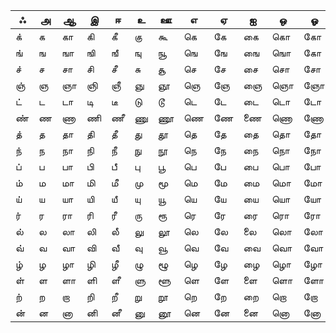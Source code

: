 | ஃ   | அ   | ஆ   | இ   | ஈ   | உ   | ஊ   | எ   | ஏ   | ஐ   | ஒ   | ஓ   | ஔ   |
| --- | --- | --- | --- | --- | --- | --- | --- | --- | --- | --- | --- | --- |
| க்  | க   | கா  | கி  | கீ  | கு  | கூ  | கெ  | கே  | கை  | கொ  | கோ  | கௌ  |
| ங்  | ங   | ஙா  | ஙி  | ஙீ  | ஙு  | ஙூ  | ஙெ  | ஙே  | ஙை  | ஙொ  | கோ  | ஙௌ  |
| ச்  | ச   | சா  | சி  | சீ  | சு  | சூ  | செ  | சே  | சை  | சொ  | சோ  | சௌ  |
| ஞ்  | ஞ   | ஞா  | ஞி  | ஞீ  | ஞு  | ஞூ  | ஞெ  | ஞே  | ஞை  | ஞொ  | ஞோ  | ஞௌ  |
| ட்  | ட   | டா  | டி  | டீ  | டு  | டூ  | டெ  | டே  | டை  | டொ  | டோ  | டௌ  |
| ண்  | ண   | ணா  | ணி  | ணீ  | ணு  | ணூ  | ணெ  | ணே  | ணை  | ணொ  | ணோ  | ணௌ  |
| த்  | த   | தா  | தி  | தீ  | து  | தூ  | தெ  | தே  | தை  | தொ  | தோ  | தௌ  |
| ந்  | ந   | நா  | நி  | நீ  | நு  | நூ  | நெ  | நே  | நை  | நொ  | நோ  | நௌ  |
| ப்  | ப   | பா  | பி  | பீ  | பு  | பூ  | பெ  | பே  | பை  | பொ  | போ  | பௌ  |
| ம்  | ம   | மா  | மி  | மீ  | மு  | மூ  | மெ  | மே  | மை  | மொ  | மோ  | மௌ  |
| ய்  | ய   | யா  | யி  | யீ  | யு  | யூ  | யெ  | யே  | யை  | யொ  | யோ  | யௌ  |
| ர்  | ர   | ரா  | ரி  | ரீ  | ரு  | ரூ  | ரெ  | ரே  | ரை  | ரொ  | ரோ  | ரௌ  |
| ல்  | ல   | லா  | லி  | லீ  | லு  | லூ  | லெ  | லே  | லை  | லொ  | லோ  | லௌ  |
| வ்  | வ   | வா  | வி  | வீ  | வு  | வூ  | வெ  | வே  | வை  | வொ  | வோ  | வௌ  |
| ழ்  | ழ   | ழா  | ழி  | ழீ  | ழு  | ழூ  | ழெ  | ழே  | ழை  | ழொ  | ழோ  | ழௌ  |
| ள்  | ள   | ளா  | ளி  | ளீ  | ளு  | ளூ  | ளெ  | ளே  | ளை  | ளொ  | ளோ  | ளௌ  |
| ற்  | ற   | றா  | றி  | றீ  | று  | றூ  | றெ  | றே  | றை  | றொ  | றோ  | றௌ  |
| ன்  | ன   | னா  | னி  | னீ  | னு  | னூ  | னெ  | னே  | னை  | னொ  | னோ  | னௌ  |
